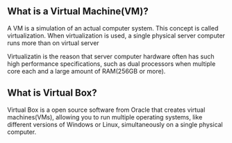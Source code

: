 ## What is a Virtual Machine(VM)?

A VM is a simulation of an actual computer system. This concept is called virtualization. When virtualization
is used, a single physical server computer runs more than on virtual server

Virtualizatin is the reason that server computer hardware often has such high performance
specifications, such as dual processors when multiple core each and a large amount of RAM(256GB or more).

## What is Virtual Box?

Virtual Box is a open source software from Oracle that creates virtual machines(VMs), allowing you to 
run multiple operating systems, like different versions of Windows or Linux, simultaneously on a single
physical computer.
